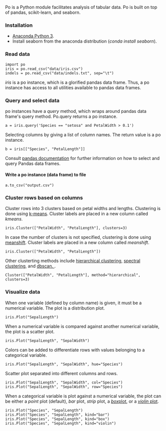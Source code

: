 
Po is a Python module facilitates analysis of tabular data.  Po is built on top of pandas, scikit-learn, and seaborn.

### Installation

- [Anaconda Python 3](http://continuum.io/downloads#py34).
- Install seaborn from the anaconda distribution (*conda install seaborn*).

### Read data

```
import po
iris = po.read_csv("data/iris.csv")
indels = po.read_csv("data/indels.txt", sep="\t")
```

*iris* is a po instance, which is a glorified pandas data frame.  Thus, a po instance has access to all utilities available to pandas data frames.

### Query and select data

po instances have a *query* method, which wraps around pandas data frame's query method.  Po.query returns a po instance.

```
a = iris.query('Species == "setosa" and PetalWidth > 0.1')
```

Selecting columns by giving a list of column names. The return value is a po instance.

```
b = iris[["Species", "PetalLength"]]
```

Consult [pandas documentation](http://pandas.pydata.org/pandas-docs/stable/indexing.html) for further information on how to select and query Pandas data frames.

#### Write a po instance (data frame) to file

```
a.to_csv("output.csv")
```

### Cluster rows based on columns

Cluster rows into 3 clusters based on petal widths and lengths.  Clustering is done using [k-means](http://scikit-learn.org/stable/modules/clustering.html#k-means).  Cluster labels are placed in a new column called *_kmeans_*.

```
iris.Cluster(["PetalWidth", "PetalLength"], clusters=3)
```

In case the number of clusters is not specified, clustering is done using [meanshift](http://scikit-learn.org/stable/modules/clustering.html#mean-shift).  Cluster labels are placed in a new column called *_meanshift_*.

```
iris.Cluster(["PetalWidth", "PetalLength"])
```

Other clusterting methods include [hierarchical clustering](http://scikit-learn.org/stable/modules/clustering.html#hierarchical-clustering), [spectral clustering](http://scikit-learn.org/stable/modules/clustering.html#spectral-clustering), and [dbscan.
](http://scikit-learn.org/stable/modules/clustering.html#dbscan).

```
Cluster(["PetalWidth", "PetalLength"], method="hierarchical", clusters=3)
```

### Visualize data

When one variable (defined by column name) is given, it must be a numerical variable.  The plot is a distribution plot.

```
iris.Plot("SepalLength")
```

When a numerical variable is compared against another numerical variable, the plot is a scatter plot.

```
iris.Plot("SepalLength", "SepalWidth")
```

Colors can be added to differentiate rows with values belonging to a categorical variable.

```
iris.Plot("SepalLength", "SepalWidth", hue="Species")
```

Scatter plot separated into different columns and rows.
```
iris.Plot("SepalLength", "SepalWidth", col="Species")
iris.Plot("SepalLength", "SepalWidth", row="Species")
```

When a categorical variable is plot against a numerical variable, the plot can be either a *point* plot (default), *bar* plot, *strip* plot, a [*box*plot](https://en.wikipedia.org/wiki/Box_plot), or a [*violin* plot](https://en.wikipedia.org/wiki/Violin_plot).

```
iris.Plot("Species", "SepalLength")
iris.Plot("Species", "SepalLength", kind="bar")
iris.Plot("Species", "SepalLength", kind="box")
iris.Plot("Species", "SepalLength", kind="violin")
```






